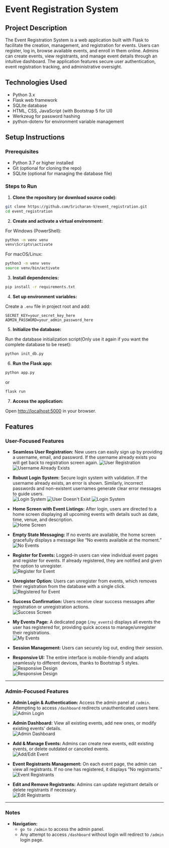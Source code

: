 # Event Registration System

## Project Description

The Event Registration System is a web application built with Flask to facilitate the creation, management, and registration for events. Users can register, log in, browse available events, and enroll in them online. Admins can create events, view registrants, and manage event details through an intuitive dashboard. The application features secure user authentication, event registration tracking, and administrative oversight.

## Technologies Used

- Python 3.x
- Flask web framework
- SQLite database
- HTML, CSS, JavaScript (with Bootstrap 5 for UI)
- Werkzeug for password hashing
- python-dotenv for environment variable management

## Setup Instructions

### Prerequisites

- Python 3.7 or higher installed
- Git (optional for cloning the repo)
- SQLite (optional for managing the database file)

### Steps to Run

1. **Clone the repository (or download source code):**
```bash
git clone https://github.com/Sricharan-V/event_registration.git
cd event_registration
```


2. **Create and activate a virtual environment:**

For Windows (PowerShell):
```bash
python -m venv venv
venv\Scripts\activate
```


For macOS/Linux:
```bash
python3 -m venv venv
source venv/bin/activate
```


3. **Install dependencies:**
```bash
pip install -r requirements.txt
```

4. **Set up environment variables:**

Create a `.env` file in project root and add:
```
SECRET_KEY=your_secret_key_here
ADMIN_PASSWORD=your_admin_password_here
```


5. **Initialize the database:**

Run the database initialization script(Only use it again if you want the complete database to be reset):
```bash
python init_db.py
```

6. **Run the Flask app:**
```bash
python app.py
```
or
```bash
flask run
```

7. **Access the application:**

Open [http://localhost:5000](http://localhost:5000) in your browser.


## Features

### User-Focused Features

- **Seamless User Registration:** New users can easily sign up by providing a username, email, and password. If the username already exists you will get back to registration screen again.
  ![User Registration](images/user_registration.png)  
  ![Username Already Exists](images/username_exists.png)
  
- **Robust Login System:** Secure login system with validation. If the username already exists, an error is shown. Similarly, incorrect passwords and non-existent usernames generate clear error messages to guide users.  
  ![Login System](images/user_login.png)
  ![User Doesn't Exist](images/user_does_not_exist.png)
  ![Login System](images/wrong_password.png)  
  
- **Home Screen with Event Listings:** After login, users are directed to a home screen displaying all upcoming events with details such as date, time, venue, and description.  
  ![Home Screen](images/home.png)  
  
- **Empty State Messaging:** If no events are available, the home screen gracefully displays a message like “No events available at the moment.”  
  ![No Events](images/no_events.png)  
  
- **Register for Events:** Logged-in users can view individual event pages and register for events. If already registered, they are notified and given the option to unregister.  
  ![Register for Event](images/register_event.png)
  
- **Unregister Option:** Users can unregister from events, which removes their registration from the database with a single click.  
  ![Registered for Event](images/already_registered.png)
  
- **Success Confirmation:** Users receive clear success messages after registration or unregistration actions.  
  ![Success Screen](images/success.png)  
  
- **My Events Page:** A dedicated page (`/my_events`) displays all events the user has registered for, providing quick access to manage/unregister their registrations.  
  ![My Events](images/my_events.png)  
  
- **Session Management:** Users can securely log out, ending their session.
  
- **Responsive UI:** The entire interface is mobile-friendly and adapts seamlessly to different devices, thanks to Bootstrap 5 styles.  
  ![Responsive Design](images/mobile.png)  
  ![Responsive Design](images/mobile_dropdown.png)  

---

### Admin-Focused Features

- **Admin Login & Authentication:** Access the admin panel at `/admin`. Attempting to access `/dashboard` redirects unauthenticated users here.  
  ![Admin Login](images/admin_login.png)  
  
- **Admin Dashboard:** View all existing events, add new ones, or modify existing events' details.  
  ![Admin Dashboard](images/admin_dashboard.png)  
  
- **Add & Manage Events:** Admins can create new events, edit existing events, or delete outdated or canceled events.  
  ![Add/Edit Event](images/edit_event.png)  
  
- **Event Registrants Management:** On each event page, the admin can view all registrants. If no one has registered, it displays "No registrants."  
  ![Event Registrants](images/event_registrants.png)  
  
- **Edit and Remove Registrants:** Admins can update registrant details or delete registrants if necessary.  
  ![Edit Registrants](images/edit_registrants.png)  

---

### Notes
- **Navigation:**  
  - `go to /admin` to access the admin panel.  
  - Any attempt to access `/dashboard` without login will redirect to `/admin` login page.